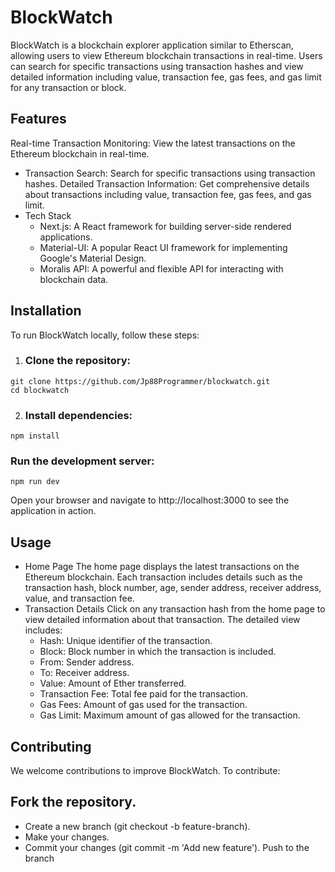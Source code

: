 # BlockWatch
BlockWatch is a blockchain explorer application similar to Etherscan, allowing users to view Ethereum blockchain transactions in real-time. Users can search for specific transactions using transaction hashes and view detailed information including value, transaction fee, gas fees, and gas limit for any transaction or block.

## Features
Real-time Transaction Monitoring: View the latest transactions on the Ethereum blockchain in real-time.

- Transaction Search: Search for specific transactions using transaction hashes.
Detailed Transaction Information: Get comprehensive details about transactions including value, transaction fee, gas fees, and gas limit.
- Tech Stack
   - Next.js: A React framework for building server-side rendered applications.
   - Material-UI: A popular React UI framework for implementing Google's Material Design.
   - Moralis API: A powerful and flexible API for interacting with blockchain data.

## Installation
To run BlockWatch locally, follow these steps:


1. ### Clone the repository:
```
git clone https://github.com/Jp88Programmer/blockwatch.git
cd blockwatch
```

2. ### Install dependencies:

```
npm install
```

### Run the development server:
```
npm run dev
```

Open your browser and navigate to http://localhost:3000 to see the application in action.

## Usage
- Home Page
The home page displays the latest transactions on the Ethereum blockchain.
Each transaction includes details such as the transaction hash, block number, age, sender address, receiver address, value, and transaction fee.
- Transaction Details
Click on any transaction hash from the home page to view detailed information about that transaction.
The detailed view includes:
    - Hash: Unique identifier of the transaction.
    - Block: Block number in which the transaction is included.
    - From: Sender address.
    - To: Receiver address.
    - Value: Amount of Ether transferred.
    - Transaction Fee: Total fee paid for the transaction.
    - Gas Fees: Amount of gas used for the transaction.
    - Gas Limit: Maximum amount of gas allowed for the transaction.

## Contributing
We welcome contributions to improve BlockWatch. To contribute:

## Fork the repository.
- Create a new branch (git checkout -b feature-branch).
- Make your changes.
- Commit your changes (git commit -m 'Add new feature').
Push to the branch
